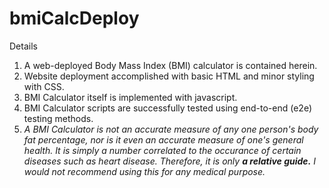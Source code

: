 # bmiCalcDeploy

Details
1. A web-deployed Body Mass Index (BMI) calculator is contained herein.
2. Website deployment accomplished with basic HTML and minor styling with CSS.
3. BMI Calculator itself is implemented with javascript.
4. BMI Calculator scripts are successfully tested using end-to-end (e2e) testing methods.
5. *A BMI Calculator is not an accurate measure of any one person's body fat percentage, nor is it even an accurate measure of one's general health.  It is simply a number correlated to the occurance of certain diseases such as heart disease.  Therefore, it is only **a relative guide.**  I would not recommend using this for any medical purpose.*  

